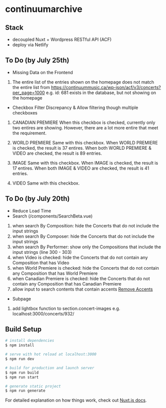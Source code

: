 # continuumarchive

## Stack
- decoupled Nuxt + Wordpress RESTful API (ACF)
- deploy via Netlify

## To Do (by July 25th)
- Missing Data on the Frontend
1. The entire list of the entries shown on the homepage does not match the entire list from https://continuummusic.ca/wp-json/acf/v3/concerts?per_page=1000
e.g. id: 681 exists in the database, but not showing on the homepage

- Checkbox Filter Discrepancy & Allow filtering though multiple checkboxes
1. CANADIAN PREMIERE
When this checkbox is checked, currently only two entires are showing. However, there are a lot more entire that meet the requirement.

2. WORLD PREMIERE
Same with this checkbox.
When WORLD PREMIERE is checked, the result is 37 entires.
When both WORLD PREMIERE & VIDEO are checked, the result is 89 entries.

3. IMAGE
Same with this checkbox.
When IMAGE is checked, the result is 17 entires.
When both IMAGE & VIDEO are checked, the result is 41 entries.

4. VIDEO
Same with this checkbox.

## To Do (by July 20th)
- Reduce Load Time
- Search (/components/SearchBeta.vue)
1. when search By Composition: hide the Concerts that do not include the input strings
2. when search By Composer: hide the Concerts that do not include the input strings
3. when search By Performer: show only the Compositions that include the input strings (line 300 - 303)
4. when Video is checked: hide the Concerts that do not contain any Composition that has Video
5. when World Premiere is checked: hide the Concerts that do not contain any Composition that has World Premiere
6. when Canadian Premiere is checked: hide the Concerts that do not contain any Composition that has Canadian Premiere
7. allow input to search contents that contain accents [Remove Accents](https://gist.github.com/marcelo-ribeiro/abd651b889e4a20e0bab558a05d38d77)
- Subpage
1. add lightbox function to section.concert-images
e.g. localhost:3000/concerts/932/

## Build Setup

```bash
# install dependencies
$ npm install

# serve with hot reload at localhost:3000
$ npm run dev

# build for production and launch server
$ npm run build
$ npm run start

# generate static project
$ npm run generate
```

For detailed explanation on how things work, check out [Nuxt.js docs](https://nuxtjs.org).
